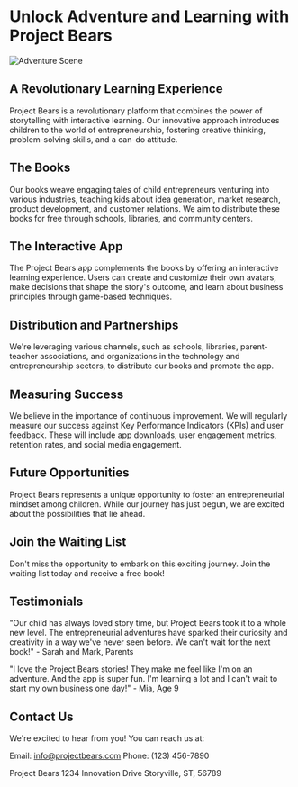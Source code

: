 # Unlock Adventure and Learning with Project Bears
![Adventure Scene](/images/hero-image.jpg)

## A Revolutionary Learning Experience
Project Bears is a revolutionary platform that combines the power of storytelling with interactive learning. Our innovative approach introduces children to the world of entrepreneurship, fostering creative thinking, problem-solving skills, and a can-do attitude.

## The Books
Our books weave engaging tales of child entrepreneurs venturing into various industries, teaching kids about idea generation, market research, product development, and customer relations. We aim to distribute these books for free through schools, libraries, and community centers.

## The Interactive App
The Project Bears app complements the books by offering an interactive learning experience. Users can create and customize their own avatars, make decisions that shape the story's outcome, and learn about business principles through game-based techniques.

## Distribution and Partnerships
We're leveraging various channels, such as schools, libraries, parent-teacher associations, and organizations in the technology and entrepreneurship sectors, to distribute our books and promote the app.

## Measuring Success
We believe in the importance of continuous improvement. We will regularly measure our success against Key Performance Indicators (KPIs) and user feedback. These will include app downloads, user engagement metrics, retention rates, and social media engagement.

## Future Opportunities
Project Bears represents a unique opportunity to foster an entrepreneurial mindset among children. While our journey has just begun, we are excited about the possibilities that lie ahead.

## Join the Waiting List
Don't miss the opportunity to embark on this exciting journey. Join the waiting list today and receive a free book!

## Testimonials
"Our child has always loved story time, but Project Bears took it to a whole new level. The entrepreneurial adventures have sparked their curiosity and creativity in a way we've never seen before. We can't wait for the next book!" - Sarah and Mark, Parents

"I love the Project Bears stories! They make me feel like I'm on an adventure. And the app is super fun. I'm learning a lot and I can't wait to start my own business one day!" - Mia, Age 9

## Contact Us
We're excited to hear from you! You can reach us at:

Email: info@projectbears.com
Phone: (123) 456-7890

Project Bears
1234 Innovation Drive
Storyville, ST, 56789
